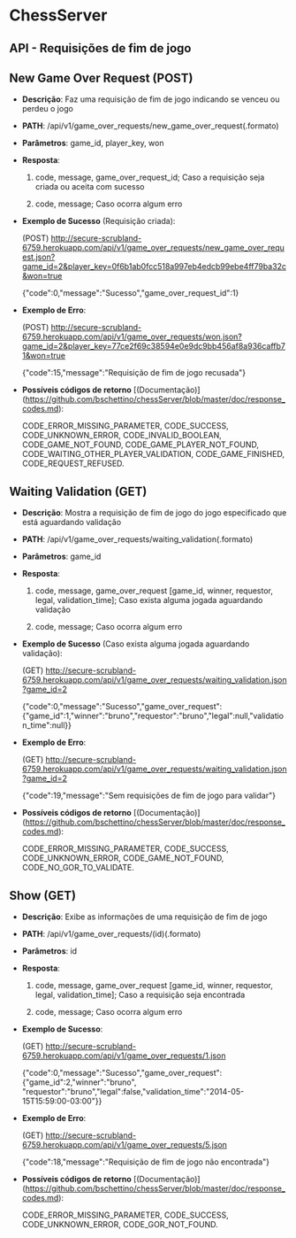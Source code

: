 ChessServer
=======
API - Requisições de fim de jogo
-----------

New Game Over Request (POST)
-----------
* **Descrição**: Faz uma requisição de fim de jogo indicando se venceu ou perdeu o jogo


* **PATH**: /api/v1/game_over_requests/new_game_over_request(.formato)


* **Parâmetros**: game_id, player_key, won


* **Resposta**:


    1. code, message, game_over_request_id; Caso a requisição seja criada ou aceita com sucesso

    2. code, message; Caso ocorra algum erro


* **Exemplo de Sucesso** (Requisição criada):


    (POST) http://secure-scrubland-6759.herokuapp.com/api/v1/game_over_requests/new_game_over_request.json?game_id=2&player_key=0f6b1ab0fcc518a997eb4edcb99ebe4ff79ba32c&won=true


    {"code":0,"message":"Sucesso","game_over_request_id":1}


* **Exemplo de Erro**:


    (POST) http://secure-scrubland-6759.herokuapp.com/api/v1/game_over_requests/won.json?game_id=2&player_key=77ce2f69c38594e0e9dc9bb456af8a936caffb71&won=true


    {"code":15,"message":"Requisição de fim de jogo recusada"}


* **Possíveis códigos de retorno** [(Documentação)] (https://github.com/bschettino/chessServer/blob/master/doc/response_codes.md):


    CODE_ERROR_MISSING_PARAMETER, CODE_SUCCESS, CODE_UNKNOWN_ERROR, CODE_INVALID_BOOLEAN, CODE_GAME_NOT_FOUND, CODE_GAME_PLAYER_NOT_FOUND, CODE_WAITING_OTHER_PLAYER_VALIDATION, CODE_GAME_FINISHED, CODE_REQUEST_REFUSED.


Waiting Validation (GET)
-----------
* **Descrição**: Mostra a requisição de fim de jogo do jogo especificado que está aguardando validação


* **PATH**: /api/v1/game_over_requests/waiting_validation(.formato)


* **Parâmetros**: game_id


* **Resposta**:


    1. code, message, game_over_request [game_id, winner, requestor, legal, validation_time]; Caso exista alguma jogada aguardando validação

    2. code, message; Caso ocorra algum erro


* **Exemplo de Sucesso** (Caso exista alguma jogada aguardando validação):


    (GET) http://secure-scrubland-6759.herokuapp.com/api/v1/game_over_requests/waiting_validation.json?game_id=2


    {"code":0,"message":"Sucesso","game_over_request":{"game_id":1,"winner":"bruno","requestor":"bruno","legal":null,"validation_time":null}}



* **Exemplo de Erro**:


    (GET)  http://secure-scrubland-6759.herokuapp.com/api/v1/game_over_requests/waiting_validation.json?game_id=2


    {"code":19,"message":"Sem requisições de fim de jogo para validar"}


* **Possíveis códigos de retorno** [(Documentação)] (https://github.com/bschettino/chessServer/blob/master/doc/response_codes.md):


    CODE_ERROR_MISSING_PARAMETER, CODE_SUCCESS, CODE_UNKNOWN_ERROR, CODE_GAME_NOT_FOUND, CODE_NO_GOR_TO_VALIDATE.


Show (GET)
-----------
* **Descrição**: Exibe as informações de uma requisição de fim de jogo


* **PATH**: /api/v1/game_over_requests/(id)(.formato)


* **Parâmetros**: id


* **Resposta**:


    1. code, message, game_over_request [game_id, winner, requestor, legal, validation_time]; Caso a requisição seja encontrada

    2. code, message; Caso ocorra algum erro


* **Exemplo de Sucesso**:


    (GET) http://secure-scrubland-6759.herokuapp.com/api/v1/game_over_requests/1.json


    {"code":0,"message":"Sucesso","game_over_request":{"game_id":2,"winner":"bruno",
    "requestor":"bruno","legal":false,"validation_time":"2014-05-15T15:59:00-03:00"}}


* **Exemplo de Erro**:


    (GET) http://secure-scrubland-6759.herokuapp.com/api/v1/game_over_requests/5.json


    {"code":18,"message":"Requisição de fim de jogo não encontrada"}


* **Possíveis códigos de retorno** [(Documentação)] (https://github.com/bschettino/chessServer/blob/master/doc/response_codes.md):


    CODE_ERROR_MISSING_PARAMETER, CODE_SUCCESS, CODE_UNKNOWN_ERROR, CODE_GOR_NOT_FOUND.